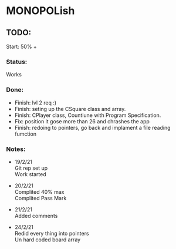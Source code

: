# MONOPOLish

## TODO: 

Start: 50% +
 
### Status:  

 Works  
 
### Done: 

- Finish: lvl 2 req :)
- Finish: seting up the CSquare class and array.
- Finish: CPlayer class, Countiune with Program Specification.
- Fix: position it gose more than 26 and chrashes the app
- Finish: redoing to pointers, go back and implament a file reading fumction


### Notes: 

- 19/2/21  
Git rep set up   
Work started  


- 20/2/21  
Complited 40% max  
Complited Pass Mark   


- 21/2/21    
Added comments    


- 24/2/21    
Redid every thing into pointers  
Un hard coded board array   
